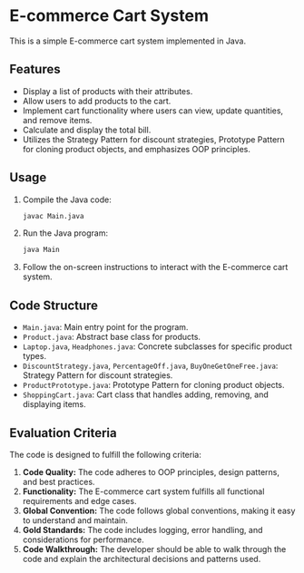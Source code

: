 # E-commerce Cart System

This is a simple E-commerce cart system implemented in Java.

## Features

- Display a list of products with their attributes.
- Allow users to add products to the cart.
- Implement cart functionality where users can view, update quantities, and remove items.
- Calculate and display the total bill.
- Utilizes the Strategy Pattern for discount strategies, Prototype Pattern for cloning product objects, and emphasizes OOP principles.

## Usage

1. Compile the Java code:

    ```bash
    javac Main.java
    ```

2. Run the Java program:

    ```bash
    java Main
    ```

3. Follow the on-screen instructions to interact with the E-commerce cart system.

## Code Structure

- `Main.java`: Main entry point for the program.
- `Product.java`: Abstract base class for products.
- `Laptop.java`, `Headphones.java`: Concrete subclasses for specific product types.
- `DiscountStrategy.java`, `PercentageOff.java`, `BuyOneGetOneFree.java`: Strategy Pattern for discount strategies.
- `ProductPrototype.java`: Prototype Pattern for cloning product objects.
- `ShoppingCart.java`: Cart class that handles adding, removing, and displaying items.

## Evaluation Criteria

The code is designed to fulfill the following criteria:

1. **Code Quality:** The code adheres to OOP principles, design patterns, and best practices.
2. **Functionality:** The E-commerce cart system fulfills all functional requirements and edge cases.
3. **Global Convention:** The code follows global conventions, making it easy to understand and maintain.
4. **Gold Standards:** The code includes logging, error handling, and considerations for performance.
5. **Code Walkthrough:** The developer should be able to walk through the code and explain the architectural decisions and patterns used.
